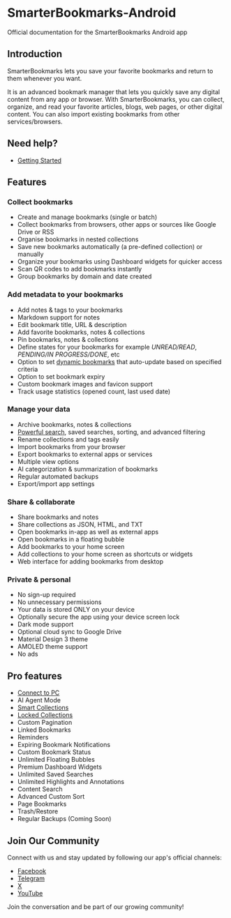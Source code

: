 # SmarterBookmarks-Android

Official documentation for the SmarterBookmarks Android app

## Introduction

SmarterBookmarks lets you save your favorite bookmarks and return to them whenever you want.

It is an advanced bookmark manager that lets you quickly save any digital content from any app or browser. With SmarterBookmarks, you can collect, organize, and read your favorite articles, blogs, web pages, or other digital content. You can also import existing bookmarks from other services/browsers.

## Need help?

- [Getting Started](GETTINGSTARTED.md)

## Features

### Collect bookmarks

- Create and manage bookmarks (single or batch)
- Collect bookmarks from browsers, other apps or sources like Google Drive or RSS
- Organise bookmarks in nested collections
- Save new bookmarks automatically (a pre-defined collection) or manually
- Organize your bookmarks using Dashboard widgets for quicker access
- Scan QR codes to add bookmarks instantly
- Group bookmarks by domain and date created

### Add metadata to your bookmarks

- Add notes & tags to your bookmarks
- Markdown support for notes
- Edit bookmark title, URL & description
- Add favorite bookmarks, notes & collections
- Pin bookmarks, notes & collections
- Define states for your bookmarks for example *UNREAD/READ*, *PENDING/IN PROGRESS/DONE*, etc
- Option to set [dynamic bookmarks](pages/DYNAMIC.md) that auto-update based on specified criteria
- Option to set bookmark expiry
- Custom bookmark images and favicon support
- Track usage statistics (opened count, last used date)

### Manage your data

- Archive bookmarks, notes & collections
- [Powerful search](pages/SEARCH.md), saved searches, sorting, and advanced filtering
- Rename collections and tags easily
- Import bookmarks from your browser
- Export bookmarks to external apps or services
- Multiple view options
- AI categorization & summarization of bookmarks
- Regular automated backups
- Export/import app settings

### Share & collaborate

- Share bookmarks and notes
- Share collections as JSON, HTML, and TXT
- Open bookmarks in-app as well as external apps
- Open bookmarks in a floating bubble
- Add bookmarks to your home screen
- Add collections to your home screen as shortcuts or widgets
- Web interface for adding bookmarks from desktop

### Private & personal
  
- No sign-up required
- No unnecessary permissions
- Your data is stored ONLY on your device
- Optionally secure the app using your device screen lock
- Dark mode support
- Optional cloud sync to Google Drive
- Material Design 3 theme
- AMOLED theme support
- No ads

## Pro features

- [Connect to PC](pages/PC.md)
- AI Agent Mode
- [Smart Collections](pages/SMART.md)
- [Locked Collections](pages/LOCKED.md)
- Custom Pagination
- Linked Bookmarks
- Reminders
- Expiring Bookmark Notifications
- Custom Bookmark Status
- Unlimited Floating Bubbles
- Premium Dashboard Widgets
- Unlimited Saved Searches
- Unlimited Highlights and Annotations
- Content Search
- Advanced Custom Sort
- Page Bookmarks
- Trash/Restore
- Regular Backups (Coming Soon)

## Join Our Community

Connect with us and stay updated by following our app's official channels:

- [Facebook](https://web.facebook.com/smartertechnologist)
- [Telegram](https://t.me/+b9WSFVyGW-lhZmY8)
- [X](https://x.com/smartertechie)
- [YouTube](https://www.youtube.com/@smartertechnologist)

Join the conversation and be part of our growing community!
